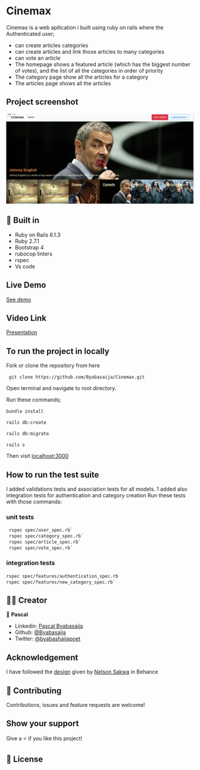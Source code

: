 # Cinemax 
Cinemax is a web apllication i built using ruby on rails where the Authenticated user;
  - can create articles categories
  - can create articles and link those articles to many categories
  - can vote an article
- The homepage shows a featured article (which has the biggest number of votes), and the list of  all the categories in order of priority
- The category page show all the articles for a category
- The articles page shows all the articles

## Project screenshot
![screenshot](app/assets/images/shot.png)

## 🔨 Built in

- Ruby on Rails 6.1.3
- Ruby 2.7.1
- Bootstrap 4
- rubocop linters
- rspec
- Vs code

## Live Demo

[See demo ]()

## Video Link

 [Presentation]()

## To run the project in locally

Fork or clone the repository from here
```
 git clone https://github.com/Byabasaija/Cinemax.git
```
 Open terminal and navigate to root directory.

Run these commands;
```
bundle install
```

```
rails db:create
```
```
rails db:migrate
```

```
rails s
```
Then visit [localhost:3000](http://locahost:3000)


## How to run the test suite

I added validations tests and association tests for all models.
1 added also integration tests for authentication and category creation
Run these tests with those commands:

### unit tests
```
 rspec spec/user_spec.rb`
 rspec spec/category_spec.rb`
 rspec spec/article_spec.rb`
 rspec spec/vote_spec.rb`
```

### integration tests
```
rspec spec/features/authentication_spec.rb
rspec spec/features/new_category_spec.rb`
```

## 👨🏽‍ Creator

👤 **Pascal**

- Linkedin: [Pascal Byabasaija](https://www.linkedin.com/in/pascal-byabasaija/)
- Github: [@Byabasaija](https://github.com/Byabasaija)
- Twitter: [@byabashaijapoet](https://twitter.com/byabashaijapoet)

## Acknowledgement

I have followed the [design](https://www.behance.net/gallery/14554909/liFEsTlye-Mobile-version) given by [Nelson Sakwa](https://www.behance.net/sakwadesignstudio) in Behance

## 🤝 Contributing

Contributions, issues and feature requests are welcome!

## Show your support

Give a ⭐️ if you like this project!

## 📝 License


